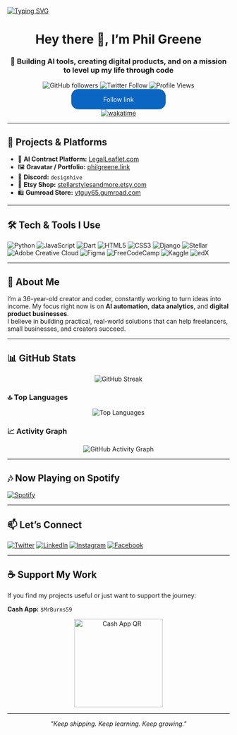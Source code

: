 <!-- ANIMATED TYPING BANNER -->
[![Typing SVG](https://readme-typing-svg.herokuapp.com?font=Fira+Code&size=28&pause=1000&color=00F78C&width=800&lines=Hey%2C+I'm+Phil+Greene!+%F0%9F%91%8B;AI+Automation+%26+Digital+Products+Builder;Creator+of+LegalLeaflet.com;Lifelong+Learner+%26+Open-Source+Contributor)](https://git.io/typing-svg)

<!-- PROFILE HEADER -->
<h1 align="center">Hey there 👋, I’m Phil Greene</h1>
<h3 align="center">🚀 Building AI tools, creating digital products, and on a mission to level up my life through code</h3>

<!-- PROFILE BADGES -->
<p align="center">
  <img alt="GitHub followers" src="https://img.shields.io/github/followers/WebCraftPhil?label=Followers&style=social" />
  <img alt="Twitter Follow" src="https://img.shields.io/twitter/follow/vtguy65?logo=twitter&style=for-the-badge" />
  <img alt="Profile Views" src="https://komarev.com/ghpvc/?username=WebCraftPhil&color=brightgreen" />
  <style>.libutton { display: flex; flex-direction: column; justify-content: center; padding: 7px; text-align: center; outline: none; text-decoration: none !important; color: #ffffff !important; width: 200px; height: 32px; border-radius: 16px; background-color: #0A66C2; font-family: "SF Pro Text", Helvetica, sans-serif; } </style>
<a class="libutton" href="http://www.linkedin.com/comm/mynetwork/discovery-see-all?usecase=PEOPLE_FOLLOWS&followMember=philgreene89" target="_black">Follow link</a>
  <a href="https://wakatime.com/@60977d89-ba57-4702-bdf2-021b4668c867"><img src="https://wakatime.com/badge/user/60977d89-ba57-4702-bdf2-021b4668c867.svg" alt="wakatime"></a>
</p>

---

## 💼 Projects & Platforms

- 📝 **AI Contract Platform:** [LegalLeaflet.com](https://LegalLeaflet.com)  
- 🖼 **Gravatar / Portfolio:** [philgreene.link](https://philgreene.link)  
- 💬 **Discord:** `designhive`  
- 🛒 **Etsy Shop:** [stellarstylesandmore.etsy.com](https://stellarstylesandmore.etsy.com)  
- 🛍 **Gumroad Store:** [vtguy65.gumroad.com](https://vtguy65.gumroad.com)  

---

## 🛠 Tech & Tools I Use

![Python](https://img.shields.io/badge/Python-FFD43B?style=for-the-badge&logo=python&logoColor=blue)
![JavaScript](https://img.shields.io/badge/javascript-%23323330.svg?style=for-the-badge&logo=javascript&logoColor=%23F7DF1E)
![Dart](https://img.shields.io/badge/dart-%230175C2.svg?style=for-the-badge&logo=dart&logoColor=white)
![HTML5](https://img.shields.io/badge/html5-%23E34F26.svg?style=for-the-badge&logo=html5&logoColor=white)
![CSS3](https://img.shields.io/badge/css3-%231572B6.svg?style=for-the-badge&logo=css3&logoColor=white)
![Django](https://img.shields.io/badge/django-%23092E20.svg?style=for-the-badge&logo=django&logoColor=white)
![Stellar](https://img.shields.io/badge/Stellar-7D00FF?style=for-the-badge&logo=Stellar&logoColor=white)
![Adobe Creative Cloud](https://img.shields.io/badge/Adobe%20Creative%20Cloud-DA1F26.svg?style=for-the-badge&logo=Adobe%20Creative%20Cloud&logoColor=white)
![Figma](https://img.shields.io/badge/figma-%23F24E1E.svg?style=for-the-badge&logo=figma&logoColor=white)
![FreeCodeCamp](https://img.shields.io/badge/Freecodecamp-%23123.svg?&style=for-the-badge&logo=freecodecamp&logoColor=green)
![Kaggle](https://img.shields.io/badge/Kaggle-035a7d?style=for-the-badge&logo=kaggle&logoColor=white)
![edX](https://img.shields.io/badge/edX-%2302262B.svg?style=for-the-badge&logo=edX&logoColor=white)

---

## 🎯 About Me

I’m a 36-year-old creator and coder, constantly working to turn ideas into income. My focus right now is on **AI automation**, **data analytics**, and **digital product businesses**.  
I believe in building practical, real-world solutions that can help freelancers, small businesses, and creators succeed.

---

## 📊 GitHub Stats

<p align="center">
  <img src="https://streak-stats.demolab.com?user=WebCraftPhil&theme=tokyonight" alt="GitHub Streak"/>
</p>

### 🔝 Top Languages

<p align="center">
  <img src="https://github-readme-stats.vercel.app/api/top-langs/?username=WebCraftPhil&layout=compact&theme=tokyonight" alt="Top Languages"/>
</p>

### 📈 Activity Graph

<p align="center">
  <img src="https://github-readme-activity-graph.vercel.app/graph?username=WebCraftPhil&theme=tokyo-night" alt="GitHub Activity Graph"/>
</p>

---

## 🎶 Now Playing on Spotify
[![Spotify](https://novatorem.bgstatic.vercel.app/api/spotify)](https://open.spotify.com/user/your-spotify-username)

---

## 📫 Let’s Connect

[![Twitter](https://img.shields.io/badge/Twitter-%231DA1F2.svg?&style=for-the-badge&logo=Twitter&logoColor=white)](https://twitter.com/vtguy65)
[![LinkedIn](https://img.shields.io/badge/LinkedIn-%230077B5.svg?&style=for-the-badge&logo=Linkedin&logoColor=white)](https://linkedin.com/in/phil.greene1)
[![Instagram](https://img.shields.io/badge/Instagram-%23E4405F.svg?&style=for-the-badge&logo=Instagram&logoColor=white)](https://instagram.com/vtguy59)
[![Facebook](https://img.shields.io/badge/Facebook-%231877F2.svg?&style=for-the-badge&logo=Facebook&logoColor=white)](https://www.facebook.com/phil.greene1?mibextid=LQQJ4d)

---

## ☕ Support My Work

If you find my projects useful or just want to support the journey:  

**Cash App:** `$MrBurns59`  

<p align="center">
  <img src="F4EF4081-A729-4C8E-B5FB-93C826972216.jpeg" alt="Cash App QR" width="200"/>
</p>

---

<p align="center"><i>"Keep shipping. Keep learning. Keep growing."</i></p>